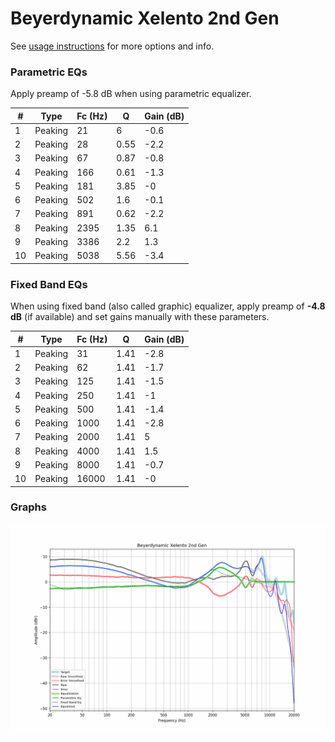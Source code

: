 # Beyerdynamic Xelento 2nd Gen
See [usage instructions](https://github.com/jaakkopasanen/AutoEq#usage) for more options and info.

### Parametric EQs
Apply preamp of -5.8 dB when using parametric equalizer.

|   # | Type    |   Fc (Hz) |    Q |   Gain (dB) |
|-----|---------|-----------|------|-------------|
|   1 | Peaking |        21 | 6    |        -0.6 |
|   2 | Peaking |        28 | 0.55 |        -2.2 |
|   3 | Peaking |        67 | 0.87 |        -0.8 |
|   4 | Peaking |       166 | 0.61 |        -1.3 |
|   5 | Peaking |       181 | 3.85 |        -0   |
|   6 | Peaking |       502 | 1.6  |        -0.1 |
|   7 | Peaking |       891 | 0.62 |        -2.2 |
|   8 | Peaking |      2395 | 1.35 |         6.1 |
|   9 | Peaking |      3386 | 2.2  |         1.3 |
|  10 | Peaking |      5038 | 5.56 |        -3.4 |

### Fixed Band EQs
When using fixed band (also called graphic) equalizer, apply preamp of **-4.8 dB** (if available) and set gains manually with these parameters.

|   # | Type    |   Fc (Hz) |    Q |   Gain (dB) |
|-----|---------|-----------|------|-------------|
|   1 | Peaking |        31 | 1.41 |        -2.8 |
|   2 | Peaking |        62 | 1.41 |        -1.7 |
|   3 | Peaking |       125 | 1.41 |        -1.5 |
|   4 | Peaking |       250 | 1.41 |        -1   |
|   5 | Peaking |       500 | 1.41 |        -1.4 |
|   6 | Peaking |      1000 | 1.41 |        -2.8 |
|   7 | Peaking |      2000 | 1.41 |         5   |
|   8 | Peaking |      4000 | 1.41 |         1.5 |
|   9 | Peaking |      8000 | 1.41 |        -0.7 |
|  10 | Peaking |     16000 | 1.41 |        -0   |

### Graphs
![](./Beyerdynamic%20Xelento%202nd%20Gen.png)
